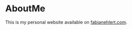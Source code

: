 # AboutMe
This is my personal website available on [fabianehlert.com](https://www.fabianehlert.com).
